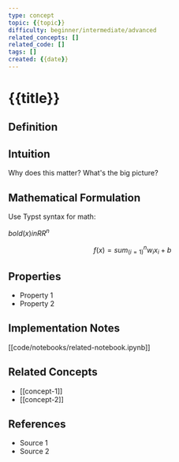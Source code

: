 ```yaml
---
type: concept
topic: {{topic}}
difficulty: beginner/intermediate/advanced
related_concepts: []
related_code: []
tags: []
created: {{date}}
---
```


# {{title}}

## Definition

## Intuition
Why does this matter? What's the big picture?

## Mathematical Formulation
Use Typst syntax for math:

$bold(x) in RR^n$

$$
f(x) = sum_(i=1)^n w_i x_i + b
$$

## Properties
- Property 1
- Property 2

## Implementation Notes
[[code/notebooks/related-notebook.ipynb]]

## Related Concepts
- [[concept-1]]
- [[concept-2]]

## References
- Source 1
- Source 2
